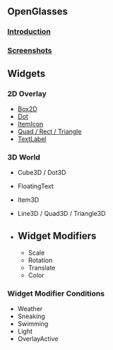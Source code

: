 ## OpenGlasses
### [Introduction](Introduction)
### [Screenshots](Screenshots)

## Widgets
### 2D Overlay
* [Box2D](Box2D)
* [Dot](Dot)
* [ItemIcon](ItemIcon)
* [Quad / Rect / Triangle](QuadRectTriangle)
* [TextLabel](TextLabel)

### 3D World
* Cube3D / Dot3D
* FloatingText
* Item3D
* Line3D / Quad3D / Triangle3D

* ## Widget Modifiers
  * Scale
  * Rotation
  * Translate
  * Color
### Widget Modifier Conditions
* Weather
* Sneaking
* Swimming
* Light
* OverlayActive